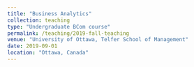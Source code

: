 ```yaml
---
title: "Business Analytics"
collection: teaching
type: "Undergraduate BCom course"
permalink: /teaching/2019-fall-teaching
venue: "University of Ottawa, Telfer School of Management"
date: 2019-09-01
location: "Ottawa, Canada"
---
```

